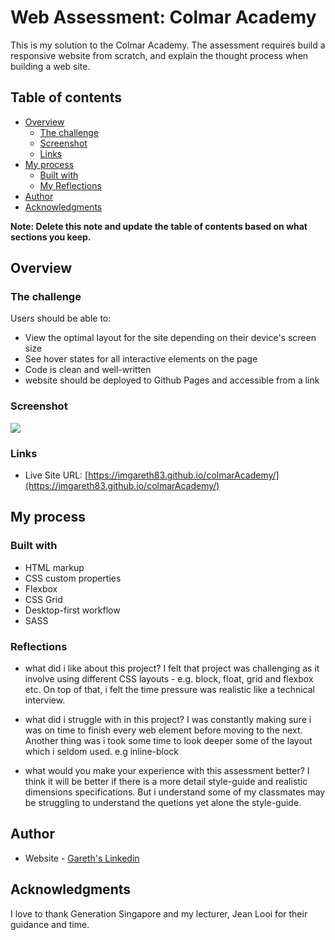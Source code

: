 # Web Assessment: Colmar Academy

This is my solution to the Colmar Academy. The assessment requires build a responsive website from scratch, and explain the thought process when building a web site.

## Table of contents

- [Overview](#overview)
  - [The challenge](#the-challenge)
  - [Screenshot](#screenshot)
  - [Links](#links)
- [My process](#my-process)
  - [Built with](#built-with)
  - [My Reflections](#Reflections)
- [Author](#author)
- [Acknowledgments](#acknowledgments)

**Note: Delete this note and update the table of contents based on what sections you keep.**

## Overview

### The challenge

Users should be able to:

- View the optimal layout for the site depending on their device's screen size
- See hover states for all interactive elements on the page
- Code is clean and well-written
- website should be deployed to Github Pages and accessible from a link


### Screenshot

![](./screenshot.jpg)

### Links

- Live Site URL: [https://imgareth83.github.io/colmarAcademy/](https://imgareth83.github.io/colmarAcademy/)

## My process

### Built with

- HTML markup
- CSS custom properties
- Flexbox
- CSS Grid
- Desktop-first workflow
- SASS

### Reflections

- what did i like about this project?
I felt that project was challenging as it involve using different CSS layouts - e.g. block, float, grid and flexbox etc. On top of that, i felt the time pressure was realistic like a technical interview. 

- what did i struggle with in this project?
I was constantly making sure i was on time to finish every web element before moving to the next. Another thing was i took some time to look deeper some of the layout which i seldom used. e.g inline-block

- what would you make your experience with this assessment better?
I think it will be better if there is a more detail style-guide and realistic dimensions specifications. But i understand some of my classmates may be struggling to understand the quetions yet alone the style-guide. 

## Author

- Website - [Gareth's Linkedin](https://www.linkedin.com/in/garethfong/)

## Acknowledgments

I love to thank Generation Singapore and my lecturer, Jean Looi for their guidance and time. 
